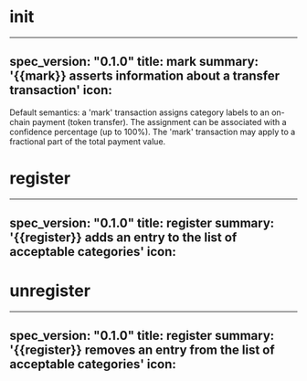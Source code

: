 <h1 class="contract">init</h1>

---
spec_version: "0.1.0"
title: mark
summary: '{{mark}} asserts information about a transfer transaction'
icon: 
---

Default semantics: a 'mark' transaction assigns category labels to an on-chain payment (token transfer). The assignment can be associated with a confidence percentage (up to 100%). The 'mark' transaction may apply to a fractional part of the total payment value.

<h1 class="contract">register</h1>

---
spec_version: "0.1.0"
title: register
summary: '{{register}} adds an entry to the list of acceptable categories'
icon: 
---


<h1 class="contract">unregister</h1>

---
spec_version: "0.1.0"
title: register
summary: '{{register}} removes an entry from the list of acceptable categories'
icon: 
---

